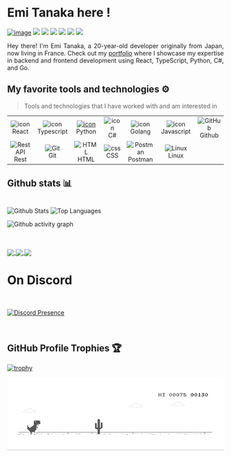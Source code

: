 # Emi Tanaka here !
<a href="https://theupsilongirl.github.io/">![image](https://github.com/theupsilongirl/theupsilongirl/assets/166620784/56df0826-68f8-43d2-9da7-038886b546e2)</a>
<a href="https://www.instagram.com/theupsilongirl/"><img src="https://img.shields.io/badge/Instagram-%23E4405F.svg?style=for-the-badge&logo=Instagram&logoColor=white"></a>
<a href="https://www.discord.com/users/1227221670658441288"><img src="https://img.shields.io/badge/Discord-%7289da.svg?style=for-the-badge&logo=Discord&logoColor=white&color=7289da"></a>
<a href="https://www.linkedin.com/in/emi-tanaka1/"><img src="https://img.shields.io/badge/Linkedin-%231DA1F2.svg?style=for-the-badge&logo=Linkedin&logoColor=white"></a>
<a href="https://t.me/theupsilongirl/"><img src="https://img.shields.io/badge/telegram-2CA5E0?style=for-the-badge&logo=telegram&logoColor=white"></a>
<a href="https://gitlab.com/theupsilongirl"><img src="https://img.shields.io/badge/gitlab-330F63?style=for-the-badge&logo=gitlab&logoColor=white"></a>
<a><img src="https://komarev.com/ghpvc/?username=theupsilongirl&label=PROFILE+VIEWS&style=for-the-badge&color=brightgreen"></a>

</div>
<p></p>
<p align="justify">
Hey there! I'm Emi Tanaka, a 20-year-old developer originally from Japan, now living in France. Check out my <a href="https://theupsilongirl.github.io/">portfolio</a> where I showcase my expertise in backend and frontend development using React, TypeScript, Python, C#, and Go.

</p>

## My favorite tools and technologies ⚙️

> Tools and technologies that I have worked with and am interested in

<table>
  <tr>
      <td align="center" width="96">
        <img src="https://techstack-generator.vercel.app/react-icon.svg" alt="icon" width="65" height="65" />
      <br>React
    </td>
        <td align="center" width="96">
        <img src="https://techstack-generator.vercel.app/ts-icon.svg" alt="icon" width="65" height="65" />
      <br>Typescript
    </td>
    <td align="center" width="96">
      <a href="#macropower-tech">
        <img src="https://techstack-generator.vercel.app/python-icon.svg" alt="icon" width="65" height="65" />
      </a>
      <br>Python
    </td>
    <td align="center" width="96">
        <img src="https://techstack-generator.vercel.app/csharp-icon.svg" alt="icon" width="65" height="65" />
      <br>C#
    </td>
    <td align="center" width="96">
        <img src="https://cdn.icon-icons.com/icons2/2699/PNG/512/golang_logo_icon_171073.png" alt="icon" width="65" height="65" />
      <br>Golang
    </td>
    <td align="center" width="96">
        <img src="https://techstack-generator.vercel.app/js-icon.svg" alt="icon" width="65" height="65" />
      <br>Javascript
    </td>
           <td align="center" width="96">
        <img src="https://techstack-generator.vercel.app/github-icon.svg" width="65" height="65" alt="GitHub" />
      <br>Github
    </td>
    </tr><tr>
          <td align="center" width="96">
        <img src="https://techstack-generator.vercel.app/restapi-icon.svg" width="65" height="65" alt="Rest API" />
      <br>Rest
    </td>
    <td align="center" width="96">
        <img src="https://skillicons.dev/icons?i=git" width="48" height="48" alt="Git" />
      <br>Git
    </td>
    <td align="center"  width="96">
        <img src="https://skillicons.dev/icons?i=html" width="48" height="48" alt="HTML" />
      <br>HTML
    </td>
    <td align="center" width="96">
        <img src="https://skillicons.dev/icons?i=css" width="48" height="48" alt="css" />
      <br>CSS
    </td>
        <td align="center" width="96">
        <img src="https://skillicons.dev/icons?i=postman" width="48" height="48" alt="Postman" />
      <br>Postman
    </td>
            <td align="center" width="96">
        <img src="https://skillicons.dev/icons?i=linux" width="48" height="48" alt="Linux" />
      <br>Linux
    </td>
  </tr>
 <tr>
 </tr>
</table>

## Github stats 📊

  <br/>
    <img alt="Github Stats" src="https://github-readme-stats.vercel.app/api/?username=theupsilongirl&show_icons=true&count_private=true&theme=dark&hide_border=true&bg_color=fff&title_color=00E676&icon_color=00E676" height="192px"/>
  <img alt="Top Languages" src="https://github-readme-stats.vercel.app/api/top-langs/?username=theupsilongirl&langs_count=8&layout=compact&theme=dark&hide_border=true&bg_color=fff&title_color=000&icon_color=000&hide=Jupyter%20Notebook" height="192px"/>
  <br/>

![Github activity graph](https://github-readme-activity-graph.vercel.app/graph?username=theupsilongirl&bg_color=000000&color=ffffff&line=04e61b&point=403d3d&area=true&hide_border=true)

<br><br>
  <a href="https://github.com/theupsilongirl/theupsilongirl">
  <img align="center" src="https://github-readme-stats.vercel.app/api/pin/?username=theupsilongirl&repo=theupsilongirl&theme=dark" /> 
  <a href="https://github.com/theupsilongirl/theupsilongirl.github.io">
  <img align="center" src="https://github-readme-stats.vercel.app/api/pin/?username=theupsilongirl&repo=theupsilongirl.github.io&theme=dark" />
</a>
  <a href="https://github.com/prescoter/Emora-Project">
  <img align="center" src="https://github-readme-stats.vercel.app/api/pin/?username=prescoter&repo=Emora-Project&theme=dark" />
</a>

# On Discord
<br/>

[![Discord Presence](https://lanyard.cnrad.dev/api/587382241588543491)](https://discord.com/users/587382241588543491)

  <br/>

## GitHub Profile Trophies 🏆

[![trophy](https://github-profile-trophy.vercel.app/?username=theupsilongirl&row=1&margin-w=40)]()

<img data-target="animated-image.replacedImage" alt="dino.gif" class="AnimatedImagePlayer-animatedImage" src="https://raw.githubusercontent.com/theupsilongirl/theupsilongirl/main/dino.gif" style="display: block; opacity: 1;">
